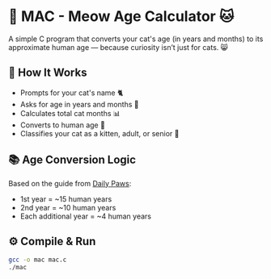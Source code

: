 # 🐾 MAC - Meow Age Calculator 🐱

A simple C program that converts your cat's age (in years and months) to its approximate human age — because curiosity isn’t just for cats. 😸

## 🧠 How It Works
- Prompts for your cat's name 🐈
- Asks for age in years and months 📅
- Calculates total cat months 📊
- Converts to human age 👤
- Classifies your cat as a kitten, adult, or senior 🎯

## 📚 Age Conversion Logic
Based on the guide from [Daily Paws](https://www.dailypaws.com/cats-kittens/health-care/cat-age-in-human-years):

- 1st year = ~15 human years  
- 2nd year = ~10 human years  
- Each additional year = ~4 human years

## ⚙️ Compile & Run

```bash
gcc -o mac mac.c
./mac

